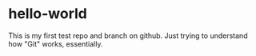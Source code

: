 # hello-world
This is my first test repo and branch on github. Just trying to understand how "Git" works, essentially.
